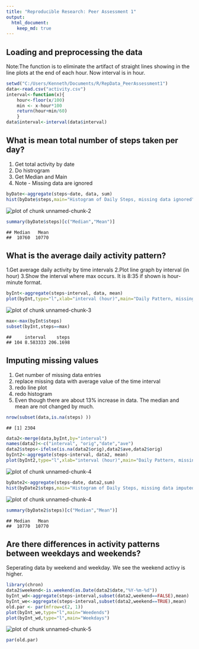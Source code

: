 ```yaml
---
title: "Reproducible Research: Peer Assessment 1"
output: 
  html_document:
    keep_md: true
---
```



## Loading and preprocessing the data

Note:The function is to eliminate the artifact of straight lines showing in the line plots at the end of each hour. Now interval is in hour. 


```r
setwd("C:/Users/Kenneth/Documents/R/RepData_PeerAssessment1")
data<-read.csv("activity.csv")
interval<-function(x){
    hour<-floor(x/100)
    min <- x-hour*100
    return(hour+min/60)
    }
data$interval<-interval(data$interval)
```

## What is mean total number of steps taken per day?
1. Get total activity by date
2. Do histrogram
3. Get Median and Main
4. Note - Missing data are ignored


```r
byDate<-aggregate(steps~date, data, sum)
hist(byDate$steps,main="Histogram of Daily Steps, missing data ignored", xlab="Steps")
```

![plot of chunk unnamed-chunk-2](figure/unnamed-chunk-2-1.png) 

```r
summary(byDate$steps)[c("Median","Mean")]
```

```
## Median   Mean 
##  10760  10770
```

## What is the average daily activity pattern?
1.Get average daily activity by time intervals
2.Plot line graph by interval (in hour)
3.Show the interval where max occurs. It is 8:35 if shown is hour-minute format.

```r
byInt<-aggregate(steps~interval, data, mean)
plot(byInt,type="l",xlab="interval (hour)",main="Daily Pattern, missing data ignored")
```

![plot of chunk unnamed-chunk-3](figure/unnamed-chunk-3-1.png) 

```r
max<-max(byInt$steps)
subset(byInt,steps==max)
```

```
##     interval    steps
## 104 8.583333 206.1698
```


## Imputing missing values
1. Get number of missing data entries
2. replace missing data with average value of the time interval
3. redo line plot
4. redo histogram
5. Even though there are about 13% increase in data. The median and mean are not changed by much.

```r
nrow(subset(data,is.na(steps) ))
```

```
## [1] 2304
```

```r
data2<-merge(data,byInt,by="interval")
names(data2)<-c("interval", "orig","date","ave")
data2$steps<-ifelse(is.na(data2$orig),data2$ave,data2$orig)
byInt2<-aggregate(steps~interval, data2, mean)
plot(byInt2,type="l",xlab="interval (hour)",main="Daily Pattern, missing data imputed")
```

![plot of chunk unnamed-chunk-4](figure/unnamed-chunk-4-1.png) 

```r
byDate2<-aggregate(steps~date, data2,sum)
hist(byDate2$steps,main="Histogram of Daily Steps, missing data imputed", xlab="Steps")
```

![plot of chunk unnamed-chunk-4](figure/unnamed-chunk-4-2.png) 

```r
summary(byDate2$steps)[c("Median","Mean")]
```

```
## Median   Mean 
##  10770  10770
```


## Are there differences in activity patterns between weekdays and weekends?
Seperating data by weekend and weekday. We see the weekend activy is higher.


```r
library(chron)
data2$weekend<-is.weekend(as.Date(data2$date,"%Y-%m-%d"))
byInt_wd<-aggregate(steps~interval,subset(data2,weekend==FALSE),mean)
byInt_we<-aggregate(steps~interval,subset(data2,weekend==TRUE),mean)
old.par <- par(mfrow=c(2, 1))
plot(byInt_we,type="l",main="Weedends")
plot(byInt_wd,type="l",main="Weekdays")
```

![plot of chunk unnamed-chunk-5](figure/unnamed-chunk-5-1.png) 

```r
par(old.par)
```
